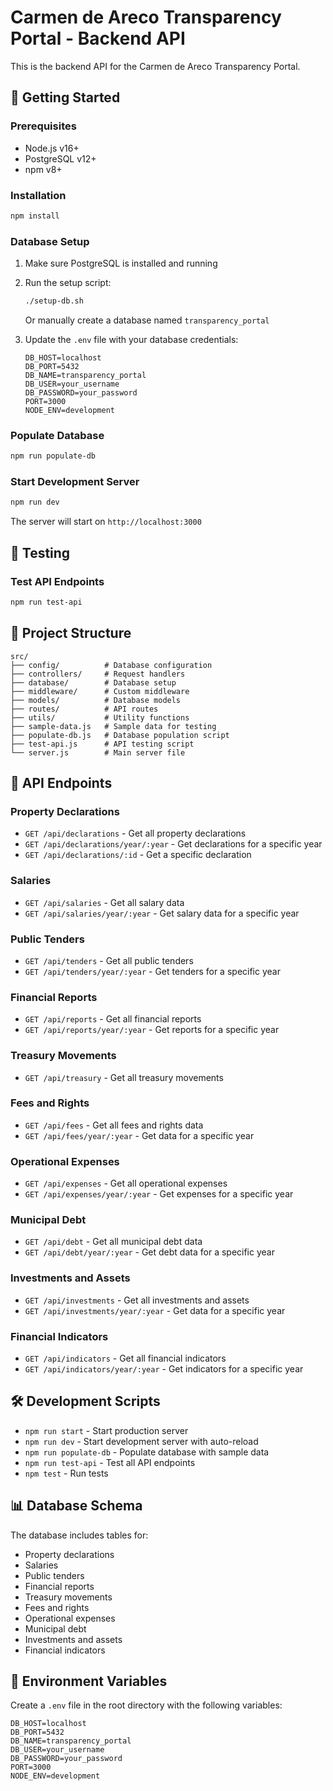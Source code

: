 # Carmen de Areco Transparency Portal - Backend API

This is the backend API for the Carmen de Areco Transparency Portal.

## 🚀 Getting Started

### Prerequisites
- Node.js v16+
- PostgreSQL v12+
- npm v8+

### Installation
```bash
npm install
```

### Database Setup
1. Make sure PostgreSQL is installed and running
2. Run the setup script:
   ```bash
   ./setup-db.sh
   ```
   Or manually create a database named `transparency_portal`

3. Update the `.env` file with your database credentials:
   ```env
   DB_HOST=localhost
   DB_PORT=5432
   DB_NAME=transparency_portal
   DB_USER=your_username
   DB_PASSWORD=your_password
   PORT=3000
   NODE_ENV=development
   ```

### Populate Database
```bash
npm run populate-db
```

### Start Development Server
```bash
npm run dev
```

The server will start on `http://localhost:3000`

## 🧪 Testing

### Test API Endpoints
```bash
npm run test-api
```

## 📁 Project Structure
```
src/
├── config/          # Database configuration
├── controllers/     # Request handlers
├── database/        # Database setup
├── middleware/      # Custom middleware
├── models/          # Database models
├── routes/          # API routes
├── utils/           # Utility functions
├── sample-data.js   # Sample data for testing
├── populate-db.js   # Database population script
├── test-api.js      # API testing script
└── server.js        # Main server file
```

## 🔄 API Endpoints

### Property Declarations
- `GET /api/declarations` - Get all property declarations
- `GET /api/declarations/year/:year` - Get declarations for a specific year
- `GET /api/declarations/:id` - Get a specific declaration

### Salaries
- `GET /api/salaries` - Get all salary data
- `GET /api/salaries/year/:year` - Get salary data for a specific year

### Public Tenders
- `GET /api/tenders` - Get all public tenders
- `GET /api/tenders/year/:year` - Get tenders for a specific year

### Financial Reports
- `GET /api/reports` - Get all financial reports
- `GET /api/reports/year/:year` - Get reports for a specific year

### Treasury Movements
- `GET /api/treasury` - Get all treasury movements

### Fees and Rights
- `GET /api/fees` - Get all fees and rights data
- `GET /api/fees/year/:year` - Get data for a specific year

### Operational Expenses
- `GET /api/expenses` - Get all operational expenses
- `GET /api/expenses/year/:year` - Get expenses for a specific year

### Municipal Debt
- `GET /api/debt` - Get all municipal debt data
- `GET /api/debt/year/:year` - Get debt data for a specific year

### Investments and Assets
- `GET /api/investments` - Get all investments and assets
- `GET /api/investments/year/:year` - Get data for a specific year

### Financial Indicators
- `GET /api/indicators` - Get all financial indicators
- `GET /api/indicators/year/:year` - Get indicators for a specific year

## 🛠️ Development Scripts

- `npm run start` - Start production server
- `npm run dev` - Start development server with auto-reload
- `npm run populate-db` - Populate database with sample data
- `npm run test-api` - Test all API endpoints
- `npm test` - Run tests

## 📊 Database Schema

The database includes tables for:
- Property declarations
- Salaries
- Public tenders
- Financial reports
- Treasury movements
- Fees and rights
- Operational expenses
- Municipal debt
- Investments and assets
- Financial indicators

## 🔧 Environment Variables

Create a `.env` file in the root directory with the following variables:
```env
DB_HOST=localhost
DB_PORT=5432
DB_NAME=transparency_portal
DB_USER=your_username
DB_PASSWORD=your_password
PORT=3000
NODE_ENV=development
```